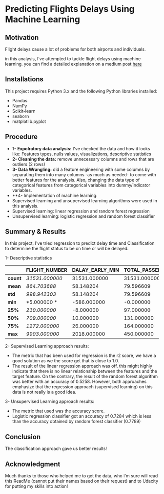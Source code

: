 # Predicting Flights Delays Using Machine Learning

## Motivation

Flight delays cause a lot of problems for both airports and individuals.

in this analysis, I've attempted to tackle flight delays using machine learning. you can find a detailed explanation on a medium post [here](https://medium.com/@azalamri3/predicting-flights-delays-using-machine-learning-bfe24999dee4)

## Installations

This project requires Python 3.x and the following Python libraries installed:
* Pandas
* NumPy
* Scikit-learn
* seaborn
* matplotlib.pyplot

## Procedure
- 1- **Expolratory data analysis:** I've checked the data and how it looks like: Features types, nulls values, visualizations, descriptive statistics
- **2- Cleaning the data:** remove unnecessary columns and rows that are outliers (2 rows)
- **3- Data Wrangling:** did a feature engineering with some columns by separating them into many columns -as much as needed- to come with better features for the analysis. Also, changing the data type of categorical features from categorical variables into dummy/indicator variables.
- **4- Implementation of machine learning: 
- Supervised learning and unsupervised learning algorithms were used in this analysis.
- Supervised learning: linear regression and random forest regression 
- Unsupervised learning: logistic regression and random forest classifier

## Summary & Results
In this project, I've tried regression to predict delay time and Classification to determine the flight status to be on time or will be delayed.

1- Descriptive statistics

| |FLIGHT_NUMBER|DALAY_EARLY_MIN|TOTAL_PASSENGERS|
|---|---|---|---|
|**count**|*31531.000000*|31531.000000|31531.000000|
|**mean**|*864.703688*|58.148204|79.596609|
|**std**|*998.942303*|58.148204|79.596609|
|**min**|*5.000000 *|-586.000000|-0.000000|
|**25%**|*210.000000*|-8.000000| 97.000000|
|**50%**|*709.000000*|10.000000|131.000000|
|**75%**|*1272.000000*|26.000000|164.000000|
|**max**|*9903.000000*|2018.000000|450.000000|


2- Supervised Learning approach results:
- The metric that has been used for regression is the r2 score, we have a good solution as we the score get that is close to 1.0.
- The result of the linear regression approach was off. this might highly indicate that there is no linear relationship between the features and the target feature. On the contrary, the result of the random forest algorithm was better with an accuracy of 0.5258. However, both approaches emphasize that the regression approach (supervised learning) on this data is not really is a good idea.

3- Unsupervised Learning approach results:
- The metric that used was the accuracy score. 
- Logistic regression classifier got an accuracy of 0.7284 which is less than the accuracy obtained by random forest classifier (0.7789)

## Conclusion
The classification approach gave us better results!

## Acknowledgment
Much thanks to those who helped me to get the data, who I'm sure will read this ReadMe (cannot put their names based on their request) and to Udacity for putting my skills into action!
